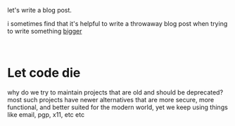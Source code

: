 let's write a blog post.

i sometimes find that it's helpful to write a throwaway blog post when trying to write something [bigger](https://github.com/pastagang/pastagang/edit/main/paper/readme.md)

<br>

# Let code die 

why do we try to maintain projects that are old and should be deprecated? most such projects have newer alternatives that are more secure, more functional, and better suited for the modern world, yet we keep using things like email, pgp, x11, etc etc
